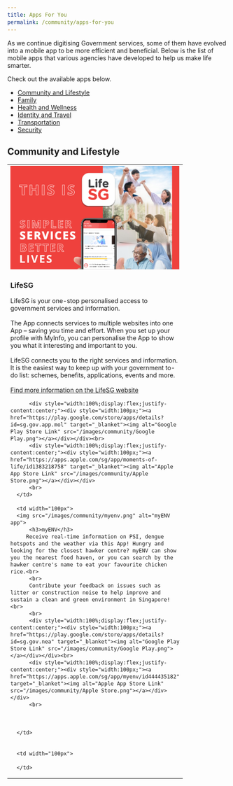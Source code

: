 ```yaml
---
title: Apps For You
permalink: /community/apps-for-you
---
```


As we continue digitising Government services, some of them have evolved into a mobile app to be more efficient and beneficial. Below is the list of mobile apps that various agencies have developed to help us make life smarter. 

Check out the available apps below.

- [Community and Lifestyle](community-and-lifestyle)
- [Family](family)
- [Health and Wellness](health-and-wellness)
- [Identity and Travel](identity-and-travel)
- [Transportation](transportation)
- [Security](security)

## Community and Lifestyle

<table width="300px">
<tbody>
      <td width="100px">
          <img src="/images/community/Life SG Banner.png" alt="Life SG">
          <h3>LifeSG</h3> 
          LifeSG is your one-stop personalised access to government services and information.<br>
          <br>
          The App connects services to multiple websites into one App – saving you time and effort. When you set up your profile with MyInfo, you can personalise the App to show you what it interesting and important to you.<br>
          <br>
          LifeSG connects you to the right services and information. It is the easiest way to keep up with your government to-do list: schemes, benefits,                     applications, events and more.<br>
          <br>
          <a href="https://www.life.gov.sg/" target="_blank">Find more information on the LifeSG website</a>
            
          <div style="width:100%;display:flex;justify-content:center;"><div style="width:100px;"><a href="https://play.google.com/store/apps/details?id=sg.gov.app.mol" target="_blanket"><img alt="Google Play Store Link" src="/images/community/Google Play.png"></a></div></div><br>
          <div style="width:100%;display:flex;justify-content:center;"><div style="width:100px;"><a href="https://apps.apple.com/sg/app/moments-of-life/id1383218758" target="_blanket"><img alt="Apple App Store Link" src="/images/community/Apple Store.png"></a></div></div>
          <br>  
      </td>
      
      <td width="100px">
      <img src="/images/community/myenv.png" alt="myENV app">
          <h3>myENV</h3> 
         Receive real-time information on PSI, dengue hotspots and the weather via this App! Hungry and looking for the closest hawker centre? myENV can show you the nearest food haven, or you can search by the hawker centre's name to eat your favourite chicken rice.<br>
          <br>
          Contribute your feedback on issues such as litter or construction noise to help improve and sustain a clean and green environment in Singapore!<br>
          <br>
          <div style="width:100%;display:flex;justify-content:center;"><div style="width:100px;"><a href="https://play.google.com/store/apps/details?id=sg.gov.nea" target="_blanket"><img alt="Google Play Store Link" src="/images/community/Google Play.png"></a></div></div><br>
          <div style="width:100%;display:flex;justify-content:center;"><div style="width:100px;"><a href="https://apps.apple.com/sg/app/myenv/id444435182" target="_blanket"><img alt="Apple App Store Link" src="/images/community/Apple Store.png"></a></div></div>
          <br>
      
      
      
      </td>
      
      
      <td width="100px">
      
      </td>
  </tbody>
</table>

